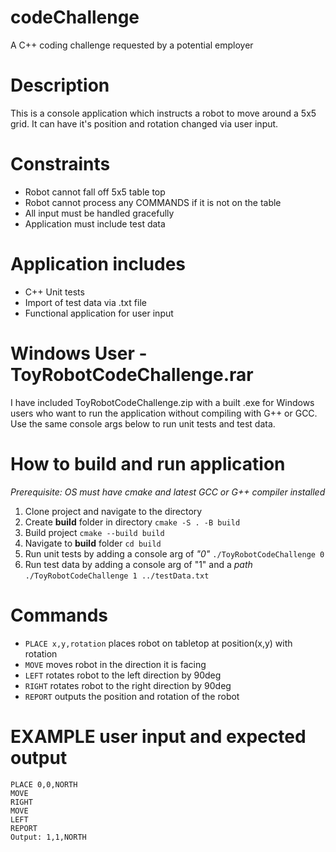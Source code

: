 # codeChallenge
A C++ coding challenge requested by a potential employer

# Description
This is a console application which instructs a robot to move around a 5x5 grid. It can have it's position and rotation changed via user input.

# Constraints
 - Robot cannot fall off 5x5 table top
 - Robot cannot process any COMMANDS if it is not on the table
 - All input must be handled gracefully
 - Application must include test data


# Application includes
 - C++ Unit tests
 - Import of test data via .txt file
 - Functional application for user input

# Windows User - ToyRobotCodeChallenge.rar 
I have included ToyRobotCodeChallenge.zip with a built .exe for Windows users who want to run the application 
without compiling with G++ or GCC. Use the same console args below to run unit tests and test data.

# How to build and run application
*Prerequisite: OS must have cmake and latest GCC or G++ compiler installed*
 1. Clone project and navigate to the directory
 2. Create **build** folder in directory ```cmake -S . -B build```
 3. Build project ```cmake --build build```
 4. Navigate to **build** folder ```cd build```
 5. Run unit tests by adding a console arg of *"0"* ```./ToyRobotCodeChallenge 0```
 6. Run test data by adding a console arg of "1" and a *path* ```./ToyRobotCodeChallenge 1 ../testData.txt```

# Commands
- ```PLACE x,y,rotation``` places robot on tabletop at position(x,y) with rotation
- ```MOVE```    moves robot in the direction it is facing
- ```LEFT```    rotates robot to the left direction by 90deg
- ```RIGHT```   rotates robot to the right direction by 90deg
- ```REPORT```  outputs the position and rotation of the robot

# EXAMPLE user input and expected output
```
PLACE 0,0,NORTH
MOVE
RIGHT
MOVE
LEFT
REPORT
Output: 1,1,NORTH
```


